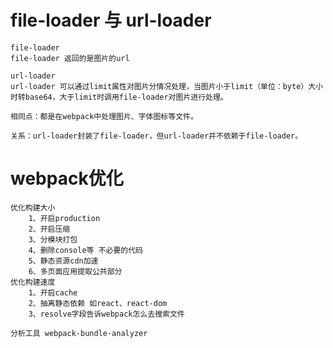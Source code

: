 # file-loader 与 url-loader
    file-loader
    file-loader 返回的是图片的url

    url-loader
    url-loader 可以通过limit属性对图片分情况处理，当图片小于limit（单位：byte）大小时转base64，大于limit时调用file-loader对图片进行处理。

    相同点：都是在webpack中处理图片、字体图标等文件。

    关系：url-loader封装了file-loader，但url-loader并不依赖于file-loader。


# webpack优化
    优化构建大小
        1、开启production
        2、开启压缩
        3、分模块打包
        4、删除console等 不必要的代码
        5、静态资源cdn加速
        6、多页面应用提取公共部分
    优化构建速度
        1、开启cache
        2、抽离静态依赖 如react、react-dom
        3、resolve字段告诉webpack怎么去搜索文件

    分析工具 webpack-bundle-analyzer